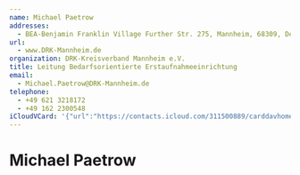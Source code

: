 ```yaml
---
name: Michael Paetrow
addresses:
  - BEA-Benjamin Franklin Village Further Str. 275, Mannheim, 68309, Deutschland
url:
  - www.DRK-Mannheim.de
organization: DRK-Kreisverband Mannheim e.V.
title: Leitung Bedarfsorientierte Erstaufnahmeeinrichtung
email:
  - Michael.Paetrow@DRK-Mannheim.de
telephone:
  - +49 621 3218172
  - +49 162 2300548
iCloudVCard: '{"url":"https://contacts.icloud.com/311500889/carddavhome/card/16F60445-6892-48AB-B6F5-642FB52C31A2.vcf","etag":"\"kmfh9zko\"","data":"BEGIN:VCARD\r\nVERSION:3.0\r\nFN:\r\nN:Paetrow;Michael;;;\r\nUID:DE6B4CDD-8E37-401E-8B3F-0C08E0C2357F\r\nADR:;;BEA-Benjamin Franklin Village Further Str. 275;Mannheim;;68309;Deutsc\r\n hland;\r\nPRODID:-//Apple Inc.//iOS 12.1.2//EN\r\nREV:2025-04-03T22:17:21Z\r\nURL:www.DRK-Mannheim.de\r\nORG:DRK-Kreisverband Mannheim e.V.;\r\nTITLE:Leitung Bedarfsorientierte Erstaufnahmeeinrichtung\r\nEMAIL:Michael.Paetrow@DRK-Mannheim.de\r\nTEL:+49 621 3218172\r\nTEL:+49 162 2300548\r\nitem1.X-ABADR:DE\r\nEND:VCARD"}'
---
```

# Michael Paetrow